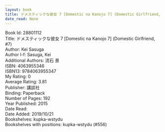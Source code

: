 ```yaml
---
layout: book
title: ドメスティックな彼女 7 [Domestic na Kanojo 7] (Domestic Girlfriend,  no. 7)
date_read: None
---
```


Book Id: 28801112<br />
Title: ドメスティックな彼女 7 [Domestic na Kanojo 7] (Domestic Girlfriend, #7)<br />
Author: Kei Sasuga<br />
Author l-f: Sasuga, Kei<br />
Additional Authors: 流石 景<br />
ISBN: 4063955346<br />
ISBN13: 9784063955347<br />
My Rating: 0<br />
Average Rating: 3.81<br />
Publisher: 講談社<br />
Binding: Paperback<br />
Number of Pages: 192<br />
Year Published: 2015<br />
Date Read: <br />
Date Added: 2019/10/21<br />
Bookshelves: kupka-wstydu<br />
Bookshelves with positions: kupka-wstydu (#556)<br />

